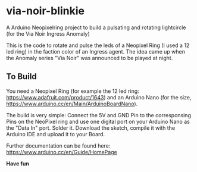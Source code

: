 # via-noir-blinkie
A Arduino Neopixelring project to build a pulsating and rotating lightcircle (for the Via Noir Ingress Anomaly)

This is the code to rotate and pulse the leds of a Neopixel Ring (I used a 12 led ring) in the faction color of an Ingress agent. The idea came up when the Anomaly series "Via Noir" was announced to be played at night. 


## To Build
You need a Neopixel Ring (for example the 12 led ring: https://www.adafruit.com/product/1643) and an Arduino Nano (for the size, https://www.arduino.cc/en/Main/ArduinoBoardNano). 

The build is very simple: Connect the 5V and GND Pin to the corresponsing Pins on the NeoPixel ring and use one digital port on your Arduino Nano as the "Data In" port. Solder it. Download the sketch, compile it with the Arduino IDE and upload it to your Board. 

Further documentation can be found here: https://www.arduino.cc/en/Guide/HomePage

**Have fun**

